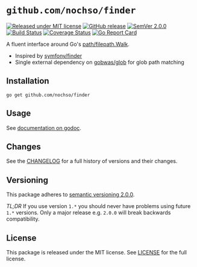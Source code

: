 `github.com/nochso/finder`
==========================

[![Released under MIT license](https://img.shields.io/badge/license-MIT-blue.svg)](LICENSE)
[![GitHub release](https://img.shields.io/github/release/nochso/finder.svg?maxAge=2592000)](https://github.com/nochso/finder/releases)
[![SemVer 2.0.0](https://img.shields.io/badge/SemVer-2.0.0-blue.svg)][semver]
[![Build Status](https://travis-ci.org/nochso/finder.svg?branch=master)](https://travis-ci.org/nochso/finder)
[![Coverage Status](https://coveralls.io/repos/github/nochso/finder/badge.svg?branch=master)](https://coveralls.io/github/nochso/finder?branch=master)
[![Go Report Card](https://goreportcard.com/badge/github.com/nochso/finder)](https://goreportcard.com/report/github.com/nochso/finder)

A fluent interface around Go's [path/filepath.Walk].

- Inspired by [symfony/finder]
- Single external dependency on [gobwas/glob] for glob path matching


Installation
------------

```
go get github.com/nochso/finder
```


Usage
-----

See [documentation on godoc][godoc].


Changes
-------

See the [CHANGELOG] for a full history of versions and their changes.


Versioning
----------

This package adheres to [semantic versioning 2.0.0][semver].

*TL;DR* If you use version `1.*` you should never have problems using future
`1.*` versions. Only a major release e.g. `2.0.0` will break backwards
compatibility.


License
-------

This package is released under the MIT license. See [LICENSE] for the full
license.


[path/filepath.Walk]: https://golang.org/pkg/path/filepath/#Walk
[symfony/finder]: https://symfony.com/doc/current/components/finder.html
[gobwas/glob]: https://github.com/gobwas/glob
[LICENSE]: LICENSE
[semver]: http://semver.org/spec/v2.0.0.html
[godoc]: https://godoc.org/github.com/nochso/finder
[CHANGELOG]: CHANGELOG.md